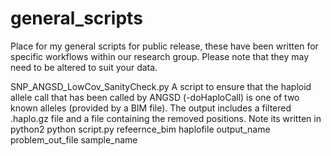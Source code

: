 # general_scripts
Place for my general scripts for public release, these have been written for specific workflows within our research group.
Please note that they may need to be altered to suit your data.


SNP_ANGSD_LowCov_SanityCheck.py 
A script to ensure that the haploid allele call that has been called by ANGSD (-doHaploCall) is one of two known alleles (provided by a BIM file).
The output includes a filtered .haplo.gz file and a file containing the removed positions.
Note its written in python2 
python script.py refeernce_bim haplofile output_name problem_out_file sample_name
